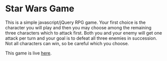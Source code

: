 # Star Wars Game

This is a simple javascript/jQuery RPG game. Your first choice is the character you will play and then you may choose among the remaining three characters which to attack first. Both you and your enemy will get one attack per turn and your goal is to defeat all three enemies in succession. Not all characters can win, so be careful which you choose.

This game is live [here](https://victoriaashling.github.io/starWarsGame).
